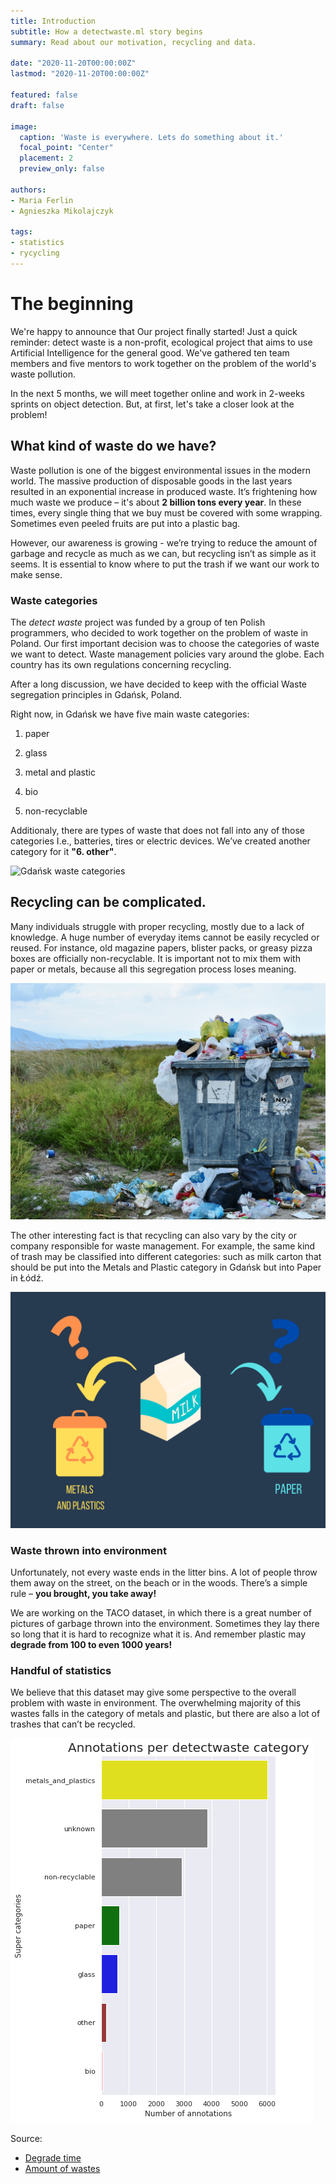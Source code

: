```yaml
---
title: Introduction
subtitle: How a detectwaste.ml story begins
summary: Read about our motivation, recycling and data.

date: "2020-11-20T00:00:00Z"
lastmod: "2020-11-20T00:00:00Z"

featured: false
draft: false

image:
  caption: 'Waste is everywhere. Lets do something about it.'
  focal_point: "Center"
  placement: 2
  preview_only: false
  
authors:
- Maria Ferlin
- Agnieszka Mikolajczyk

tags:
- statistics
- rycycling
---
```


# The beginning

We're happy to announce that Our project finally started! Just a quick reminder: detect waste is a non-profit, ecological project that aims to use Artificial Intelligence for the general good. We've gathered ten team members and five mentors to work together on the problem of the world's waste pollution.

In the next 5 months, we will meet together online and work in 2-weeks sprints on object detection. But, at first, let's take a closer look at the problem!

## What kind of waste do we have?

Waste pollution is one of the biggest environmental issues in the modern world. The massive production of disposable goods in the last years resulted in an exponential increase in produced waste. It’s frightening how much waste we produce – it's about **2 billion tons every year**. In these times, every single thing that we buy must be covered with some wrapping. Sometimes even peeled fruits are put into a plastic bag.

However, our awareness is growing - we’re trying to reduce the amount of garbage and recycle as much as we can, but recycling isn’t as simple as it seems. It is essential to know where to put the trash if we want our work to make sense.

### Waste categories

The *detect waste* project was funded by a group of ten Polish programmers, who decided to work together on the problem of waste in Poland. Our first important decision was to choose the categories of waste we want to detect. Waste management policies vary around the globe. Each country has its own regulations concerning recycling.

After a long discussion, we have decided to keep with the official Waste segregation principles in Gdańsk, Poland.

Right now, in Gdańsk we have five main waste categories:

1. paper

2. glass

3. metal and plastic

4. bio

5. non-recyclable

Additionaly, there are types of waste that does not fall into any of those categories I.e., batteries, tires or electric devices. We’ve created another category for it **"6. other"**.

![Gdańsk waste categories](https://detectwaste.ml/waste-categories/waste-gdansk.jpg)

## Recycling can be complicated.

Many individuals struggle with proper recycling, mostly due to a lack of knowledge. A huge number of everyday items cannot be easily recycled or reused. For instance, old magazine papers, blister packs, or greasy pizza boxes are officially non-recyclable. It is important not to mix them with paper or metals, because all this segregation process loses meaning.

![](waste.png)

The other interesting fact is that recycling can also vary by the city or company responsible for waste management. For example, the same kind of trash may be classified into different categories: such as milk carton that should be put into the Metals and Plastic category in Gdańsk but into Paper in Łódź.

![](milk.png)

### Waste thrown into environment

Unfortunately, not every waste ends in the litter bins. A lot of people throw them away on the street, on the beach or in the woods. There’s a simple rule – **you brought, you take away!**

We are working on the TACO dataset, in which there is a great number of pictures of garbage thrown into the environment. Sometimes they lay there so long that it is hard to recognize what it is. And remember plastic may **degrade from 100 to even 1000 years!**

### Handful of statistics

We believe that this dataset may give some perspective to the overall problem with waste in environment. The overwhelming majority of this wastes falls in the category of metals and plastic, but there are also a lot of trashes that can’t be recycled.

![](annotations_per_category.png)

Source: 

* [Degrade time](https://esbud.pl/zycie-smieci-jak-dlugo-rozkladaja-sie-odpady/)
* [Amount of wastes](https://odpady.net.pl/2020/09/23/smieci-to-ogromny-problem-naszych-czasow-jak-walczy-sie-z-nim-w-polsce-i-na-swiecie/)
